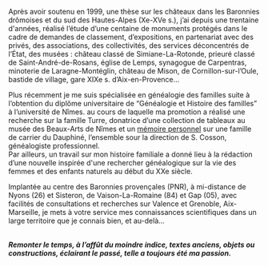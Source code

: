 Après avoir soutenu en 1999, une thèse sur les châteaux dans les Baronnies drômoises et du sud des Hautes-Alpes (Xe-XVe s.), j’ai depuis une trentaine d'années, réalisé l’étude d’une centaine de monuments protégés dans le cadre de demandes de classement, d’expositions, en partenariat avec des privés, des associations, des collectivités, des services déconcentrés de l’État, des musées : château classé de Simiane-La-Rotonde, prieuré classé de Saint-André-de-Rosans, église de Lemps, synagogue de Carpentras, minoterie de Laragne-Montéglin, château de Mison, de Cornillon-sur-l’Oule, bastide de village, gare XIXe s. d’Aix-en-Provence…  

Plus récemment je me suis spécialisée en généalogie des familles suite à l’obtention du diplôme universitaire de “Généalogie et Histoire des familles” à l’université de Nîmes. au cours de laquelle ma promotion a réalisé une recherche sur la famille Turre, donatrice d’une collection de tableaux au musée des Beaux-Arts de Nîmes et un <a href="https://dumas.ccsd.cnrs.fr/dumas-04076671v1" target="_blank" class="memoire">mémoire personnel</a> sur une famille de carrier du Dauphiné, l’ensemble sour la direction de S. Cosson, généalogiste professionnel.  
Par ailleurs, un travail sur mon histoire familiale a donné lieu à la rédaction d’une nouvelle inspirée d'une rechercher généalogique sur la vie des femmes et des enfants naturels au début du XXe siècle.  

Implantée au centre des Baronnies provençales (PNR), à mi-distance de Nyons (26) et Sisteron, de Vaison-La-Romaine (84) et Gap (05), avec facilités de consultations et recherches sur Valence et Grenoble, Aix-Marseille, je mets à votre service mes connaissances scientifiques dans un large  territoire que je connais bien, et au-delà…  
<br>

***Remonter le temps, à l’affût du moindre indice, textes anciens, objets ou constructions, éclairant le passé, telle a toujours été ma passion.***

<style>
  .memoire {
    text-decoration: underline;
  }
</style>